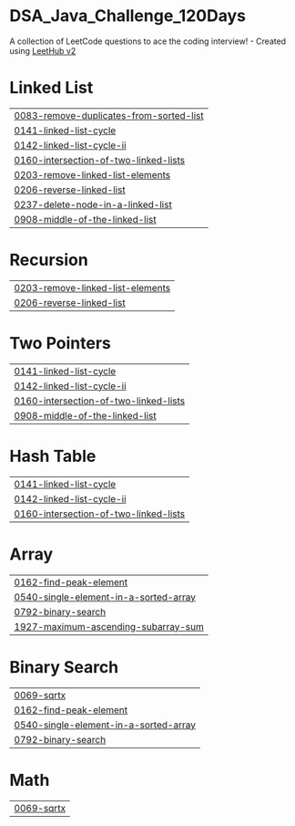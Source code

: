 # DSA_Java_Challenge_120Days
A collection of LeetCode questions to ace the coding interview! - Created using [LeetHub v2](https://github.com/arunbhardwaj/LeetHub-2.0)


# Linked List
|  |
| ------- |
| [0083-remove-duplicates-from-sorted-list](https://github.com/surajit1312/DSA_Java_Challenge_120Days/tree/master/LinkedList/Easy/0083-remove-duplicates-from-sorted-list) |
| [0141-linked-list-cycle](https://github.com/surajit1312/DSA_Java_Challenge_120Days/tree/master/LinkedList/Easy/0141-linked-list-cycle) |
| [0142-linked-list-cycle-ii](https://github.com/surajit1312/DSA_Java_Challenge_120Days/tree/master/LinkedList/Medium/0142-linked-list-cycle-ii) |
| [0160-intersection-of-two-linked-lists](https://github.com/surajit1312/DSA_Java_Challenge_120Days/tree/master/LinkedList/Easy/0160-intersection-of-two-linked-lists) |
| [0203-remove-linked-list-elements](https://github.com/surajit1312/DSA_Java_Challenge_120Days/tree/master/LinkedList/Easy/0203-remove-linked-list-elements) |
| [0206-reverse-linked-list](https://github.com/surajit1312/DSA_Java_Challenge_120Days/tree/master/LinkedList/Easy/0206-reverse-linked-list) |
| [0237-delete-node-in-a-linked-list](https://github.com/surajit1312/DSA_Java_Challenge_120Days/tree/master/LinkedList/Medium/0237-delete-node-in-a-linked-list) |
| [0908-middle-of-the-linked-list](https://github.com/surajit1312/DSA_Java_Challenge_120Days/tree/master/LinkedList/Easy/0908-middle-of-the-linked-list) |
# Recursion
|  |
| ------- |
| [0203-remove-linked-list-elements](https://github.com/surajit1312/DSA_Java_Challenge_120Days/tree/master/LinkedList/Easy/0203-remove-linked-list-elements) |
| [0206-reverse-linked-list](https://github.com/surajit1312/DSA_Java_Challenge_120Days/tree/master/LinkedList/Easy/0206-reverse-linked-list) |
# Two Pointers
|  |
| ------- |
| [0141-linked-list-cycle](https://github.com/surajit1312/DSA_Java_Challenge_120Days/tree/master/LinkedList/Easy/0141-linked-list-cycle) |
| [0142-linked-list-cycle-ii](https://github.com/surajit1312/DSA_Java_Challenge_120Days/tree/master/0142-linked-list-cycle-ii) |
| [0160-intersection-of-two-linked-lists](https://github.com/surajit1312/DSA_Java_Challenge_120Days/tree/master/LinkedList/Easy/0160-intersection-of-two-linked-lists) |
| [0908-middle-of-the-linked-list](https://github.com/surajit1312/DSA_Java_Challenge_120Days/tree/master/LinkedList/Easy/0908-middle-of-the-linked-list) |
# Hash Table
|  |
| ------- |
| [0141-linked-list-cycle](https://github.com/surajit1312/DSA_Java_Challenge_120Days/tree/master/LinkedList/Easy/0141-linked-list-cycle) |
| [0142-linked-list-cycle-ii](https://github.com/surajit1312/DSA_Java_Challenge_120Days/tree/master/0142-linked-list-cycle-ii) |
| [0160-intersection-of-two-linked-lists](https://github.com/surajit1312/DSA_Java_Challenge_120Days/tree/master/LinkedList/Easy/0160-intersection-of-two-linked-lists) |
# Array
|  |
| ------- |
| [0162-find-peak-element](https://github.com/surajit1312/DSA_Java_Challenge_120Days/tree/master/BinarySearch/Medium/0162-find-peak-element) |
| [0540-single-element-in-a-sorted-array](https://github.com/surajit1312/DSA_Java_Challenge_120Days/tree/master/BinarySearch/Medium/0540-single-element-in-a-sorted-array) |
| [0792-binary-search](https://github.com/surajit1312/DSA_Java_Challenge_120Days/tree/master/BinarySearch/Easy/0792-binary-search) |
| [1927-maximum-ascending-subarray-sum](https://github.com/surajit1312/DSA_Java_Challenge_120Days/tree/master/Array/Easy/1927-maximum-ascending-subarray-sum) |
# Binary Search
|  |
| ------- |
| [0069-sqrtx](https://github.com/surajit1312/DSA_Java_Challenge_120Days/tree/master/BinarySearch/Easy/0069-sqrtx) |
| [0162-find-peak-element](https://github.com/surajit1312/DSA_Java_Challenge_120Days/tree/master/BinarySearch/Medium/0162-find-peak-element) |
| [0540-single-element-in-a-sorted-array](https://github.com/surajit1312/DSA_Java_Challenge_120Days/tree/master/BinarySearch/Medium/0540-single-element-in-a-sorted-array) |
| [0792-binary-search](https://github.com/surajit1312/DSA_Java_Challenge_120Days/tree/master/BinarySearch/Easy/0792-binary-search) |
# Math
|  |
| ------- |
| [0069-sqrtx](https://github.com/surajit1312/DSA_Java_Challenge_120Days/tree/master/BinarySearch/Easy/0069-sqrtx) |
